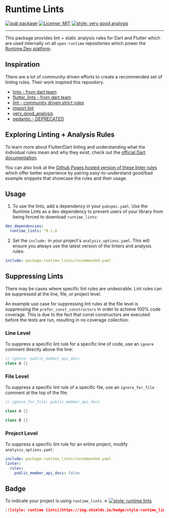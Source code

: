 # Runtime Lints

[![pub package][pub_badge]][pub_badge_link]
[![License: MIT][license_badge]][license_badge_link]
[![style: very good analysis][badge]][badge_link]

---

This package provides lint + static analysis rules for Dart and Flutter which are used internally on all `open-runtime` repositories which power the [Runtime.Dev platform][runtime_link].

## Inspiration

There are a lot of community driven efforts to create a recommended set of linting rules. Their work inspired this
repository.
* [lints - from dart team][pub_lints]
* [flutter_lints - from dart team][pub_flutter_lints]
* [lint - community driven strict rules][pub_lint]
* [import lint][pub_import_lint]
* [very_good_analysis][pub_very_good_analysis]
* [pedantic - DEPRECATED][pub_pedantic]

## Exploring Linting + Analysis Rules

To learn more about Flutter/Dart linting and understanding what the individual rules mean and
why they exist, check out the [official Dart documentation](https://dart.dev/tools/linter-rules).

You can also look at the [Github Pages hosted version of these linter rules](https://dart-lang.github.io/linter/lints/) 
which offer better experience by pairing easy-to-understand good/bad example snippets that showcase
the rules and their usage.

## Usage

1. To use the lints, add a dependency in your `pubspec.yaml`. Use the Runtime Lints as a dev dependency 
to prevent users of your library from being forced to download `runtime_lints`:

```yaml
dev_dependencies:
  runtime_lints: ^0.1.0
```

2. Set the `include:` in your project's `analysis_options.yaml`. This will ensure you always use the latest version of the linters and analysis rules:

```yaml
include: package:runtime_lints/recommended.yaml
```


## Suppressing Lints

There may be cases where specific lint rules are undesirable. Lint rules can be suppressed at the line, file, or project level.

An example use case for suppressing lint rules at the file level is suppressing the `prefer_const_constructors` in order to achieve 100% code coverage. This is due to the fact that const constructors are executed before the tests are run, resulting in no coverage collection.

### Line Level

To suppress a specific lint rule for a specific line of code, use an `ignore` comment directly above the line:

```dart
// ignore: public_member_api_docs
class A {}
```

### File Level

To suppress a specific lint rule of a specific file, use an `ignore_for_file` comment at the top of the file:

```dart
// ignore_for_file: public_member_api_docs

class A {}

class B {}
```

### Project Level

To suppress a specific lint rule for an entire project, modify `analysis_options.yaml`:

```yaml
include: package:runtime_lints/recommended.yaml
linter:
  rules:
    public_member_api_docs: false
```

## Badge

To indicate your project is using `runtime_lints` →
[![style: runtime lints][badge]][badge_link]

```md
[![style: runtime lints](https://img.shields.io/badge/style-runtime_lints-B22C89.svg)](https://pub.dev/packages/runtime_lints)
```

[analysis_options_yaml]: https://github.com/open-runtime/runtime_lints/blob/main/analysis_options.yaml
[ci_badge]: https://github.com/open-runtime/runtime_lints/workflows/ci/badge.svg
[ci_badge_link]: https://github.com/open-runtime/runtime_lints/actions
[badge]: https://img.shields.io/badge/style-runtime_lints-B22C89.svg
[badge_link]: https://pub.dev/packages/runtime_lints
[license_badge]: https://img.shields.io/badge/license-MIT-blue.svg
[license_badge_link]: https://opensource.org/licenses/MIT
[ci_badge_link]: https://github.com/open-runtime/runtime_lints/actions
[pub_badge]: https://img.shields.io/pub/v/runtime_lints.svg
[pub_badge_link]: https://pub.dev/packages/runtime_lints

[pub_import_lint]: https://pub.dev/packages/import_lint
[pub_lint]: https://pub.dev/packages/lint
[pub_lints]: https://pub.dev/packages/lints
[pub_flutter_lints]: https://pub.dev/packages/flutter_lints
[pub_pedantic]: https://pub.dev/packages/lints
[pub_very_good_analysis]: https://pub.dartlang.org/packages/very_good_analysis


[open_runtime_github]: https://github.com/open-runtime
[runtime_link]: https://runtime.dev
